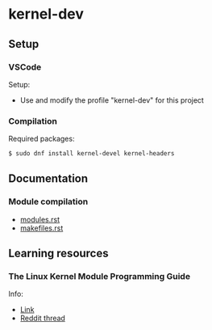 # kernel-dev

## Setup
### VSCode
Setup:
- Use and modify the profile "kernel-dev" for this project
### Compilation
Required packages:
```sh
$ sudo dnf install kernel-devel kernel-headers
```

## Documentation
### Module compilation
- [modules.rst](https://git.kernel.org/pub/scm/linux/kernel/git/stable/linux.git/tree/Documentation/kbuild/modules.rst)
- [makefiles.rst](https://git.kernel.org/pub/scm/linux/kernel/git/stable/linux.git/tree/Documentation/kbuild/makefiles.rst)

## Learning resources
### The Linux Kernel Module Programming Guide
Info:
- [Link](https://sysprog21.github.io/lkmpg/)
- [Reddit thread](https://www.reddit.com/r/linux/comments/owc2gh/the_linux_kernel_module_programming_guide/)
